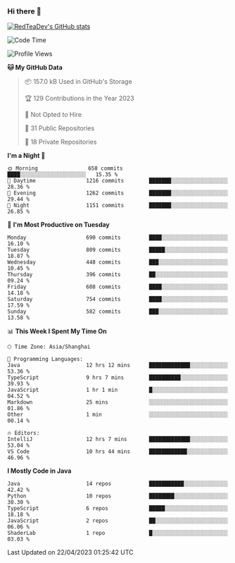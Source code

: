### Hi there 👋

<!--
**RedTeaDev/RedTeaDev** is a ✨ _special_ ✨ repository because its `README.md` (this file) appears on your GitHub profile.

Here are some ideas to get you started:

- 🔭 I’m currently working on ...
- 🌱 I’m currently learning ...
- 👯 I’m looking to collaborate on ...
- 🤔 I’m looking for help with ...
- 💬 Ask me about ...
- 📫 How to reach me: ...
- 😄 Pronouns: ...
- ⚡ Fun fact: ...
-->

<!--
[![wakatime](https://wakatime.com/badge/user/6b101ed0-04c0-4490-9283-eb61f2efff96.svg)](https://wakatime.com/@6b101ed0-04c0-4490-9283-eb61f2efff96)
!-->

[![RedTeaDev's GitHub stats](https://github-readme-stats.vercel.app/api?username=RedTeaDev)](https://github.com/anuraghazra/github-readme-stats)
<!--
[![willianrod's wakatime stats](https://github-readme-stats.vercel.app/api/wakatime?username=RedTeaDev)](https://github.com/anuraghazra/github-readme-stats)
!-->
<!--START_SECTION:waka-->
![Code Time](http://img.shields.io/badge/Code%20Time-1%2C365%20hrs%206%20mins-blue)

![Profile Views](http://img.shields.io/badge/Profile%20Views-0-blue)

**🐱 My GitHub Data** 

> 📦 157.0 kB Used in GitHub's Storage 
 > 
> 🏆 129 Contributions in the Year 2023
 > 
> 🚫 Not Opted to Hire
 > 
> 📜 31 Public Repositories 
 > 
> 🔑 18 Private Repositories 
 > 
**I'm a Night 🦉** 

```text
🌞 Morning                658 commits         ████░░░░░░░░░░░░░░░░░░░░░   15.35 % 
🌆 Daytime                1216 commits        ███████░░░░░░░░░░░░░░░░░░   28.36 % 
🌃 Evening                1262 commits        ███████░░░░░░░░░░░░░░░░░░   29.44 % 
🌙 Night                  1151 commits        ███████░░░░░░░░░░░░░░░░░░   26.85 % 
```
📅 **I'm Most Productive on Tuesday** 

```text
Monday                   690 commits         ████░░░░░░░░░░░░░░░░░░░░░   16.10 % 
Tuesday                  809 commits         █████░░░░░░░░░░░░░░░░░░░░   18.87 % 
Wednesday                448 commits         ███░░░░░░░░░░░░░░░░░░░░░░   10.45 % 
Thursday                 396 commits         ██░░░░░░░░░░░░░░░░░░░░░░░   09.24 % 
Friday                   608 commits         ████░░░░░░░░░░░░░░░░░░░░░   14.18 % 
Saturday                 754 commits         ████░░░░░░░░░░░░░░░░░░░░░   17.59 % 
Sunday                   582 commits         ███░░░░░░░░░░░░░░░░░░░░░░   13.58 % 
```


📊 **This Week I Spent My Time On** 

```text
🕑︎ Time Zone: Asia/Shanghai

💬 Programming Languages: 
Java                     12 hrs 12 mins      █████████████░░░░░░░░░░░░   53.36 % 
TypeScript               9 hrs 7 mins        ██████████░░░░░░░░░░░░░░░   39.93 % 
JavaScript               1 hr 1 min          █░░░░░░░░░░░░░░░░░░░░░░░░   04.52 % 
Markdown                 25 mins             ░░░░░░░░░░░░░░░░░░░░░░░░░   01.86 % 
Other                    1 min               ░░░░░░░░░░░░░░░░░░░░░░░░░   00.14 % 

🔥 Editors: 
IntelliJ                 12 hrs 7 mins       █████████████░░░░░░░░░░░░   53.04 % 
VS Code                  10 hrs 44 mins      ████████████░░░░░░░░░░░░░   46.96 % 
```

**I Mostly Code in Java** 

```text
Java                     14 repos            ███████████░░░░░░░░░░░░░░   42.42 % 
Python                   10 repos            ████████░░░░░░░░░░░░░░░░░   30.30 % 
TypeScript               6 repos             █████░░░░░░░░░░░░░░░░░░░░   18.18 % 
JavaScript               2 repos             ██░░░░░░░░░░░░░░░░░░░░░░░   06.06 % 
ShaderLab                1 repo              █░░░░░░░░░░░░░░░░░░░░░░░░   03.03 % 
```




 Last Updated on 22/04/2023 01:25:42 UTC
<!--END_SECTION:waka-->



